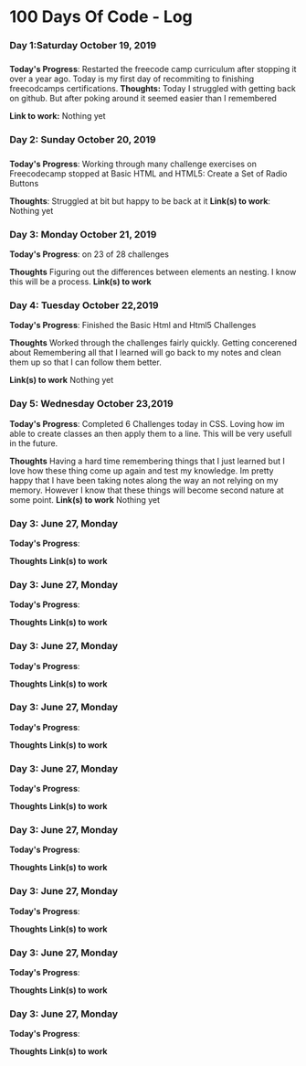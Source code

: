 # 100 Days Of Code - Log

### Day 1:Saturday October 19, 2019
##### 

**Today's Progress**: Restarted the freecode camp curriculum after stopping it over a year ago. Today is my first day of recommiting to finishing freecodcamps certifications. 
**Thoughts:** Today I struggled with getting back on github. But after poking around it seemed easier than I remembered

**Link to work:** Nothing yet 

### Day 2: Sunday October 20, 2019 
#####

**Today's Progress**: Working through many challenge exercises on Freecodecamp stopped at Basic HTML and HTML5: Create a Set of Radio Buttons

**Thoughts**: Struggled at bit but happy to be back at it 
**Link(s) to work**: Nothing yet 


### Day 3: Monday October 21, 2019

**Today's Progress**: on 23 of 28 challenges 

**Thoughts** Figuring out the differences between elements an nesting. I know this will be a process. 
**Link(s) to work**



### Day 4: Tuesday October 22,2019

**Today's Progress**: Finished the Basic Html and Html5 Challenges 

**Thoughts** Worked through the challenges fairly quickly. Getting concerened about Remembering all that I learned will go back to my notes and clean them up so that I can follow them better. 

**Link(s) to work** Nothing yet



### Day 5: Wednesday October 23,2019

**Today's Progress**: Completed 6 Challenges today in CSS. Loving how im able to create classes an then apply them to a line. This will be very usefull in the future.

**Thoughts** Having a hard time remembering things that I just learned but I love how these thing come up again and test my knowledge. Im pretty happy that I have been taking notes along the way an not relying on my memory. However I know that these things will become second nature at some point.
**Link(s) to work** Nothing yet



### Day 3: June 27, Monday

**Today's Progress**: 

**Thoughts** 
**Link(s) to work**



### Day 3: June 27, Monday

**Today's Progress**: 

**Thoughts** 
**Link(s) to work**



### Day 3: June 27, Monday

**Today's Progress**: 

**Thoughts** 
**Link(s) to work**



### Day 3: June 27, Monday

**Today's Progress**: 

**Thoughts** 
**Link(s) to work**



### Day 3: June 27, Monday

**Today's Progress**: 

**Thoughts** 
**Link(s) to work**



### Day 3: June 27, Monday

**Today's Progress**: 

**Thoughts** 
**Link(s) to work**



### Day 3: June 27, Monday

**Today's Progress**: 

**Thoughts** 
**Link(s) to work**



### Day 3: June 27, Monday

**Today's Progress**: 

**Thoughts** 
**Link(s) to work**



### Day 3: June 27, Monday

**Today's Progress**: 

**Thoughts** 
**Link(s) to work**
